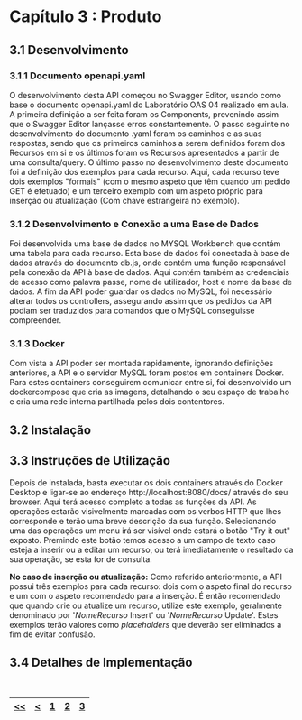 # Capítulo 3 : Produto

## 3.1 Desenvolvimento

### 3.1.1 Documento openapi.yaml

O desenvolvimento desta API começou no Swagger Editor, usando como base o documento openapi.yaml do Laboratório OAS 04 realizado em aula. A primeira definição a ser feita foram os Components, prevenindo assim que o Swagger Editor lançasse erros constantemente. O passo seguinte no desenvolvimento do documento .yaml foram os caminhos e as suas respostas, sendo que os primeiros caminhos a serem definidos foram dos Recursos em si e os últimos foram os Recursos apresentados a partir de uma consulta/query. O último passo no desenvolvimento deste documento foi a definição dos exemplos para cada recurso. Aqui, cada recurso teve dois exemplos "formais" (com o mesmo aspeto que têm quando um pedido GET é efetuado) e um terceiro exemplo com um aspeto próprio para inserção ou atualização (Com chave estrangeira no exemplo).

### 3.1.2 Desenvolvimento e Conexão a uma Base de Dados

Foi desenvolvida uma base de dados no MYSQL Workbench que contém uma tabela para cada recurso. Esta base de dados foi conectada à base de dados através do documento db.js, onde contém uma função responsável pela conexão da API à base de dados. Aqui contém também as credenciais de acesso como palavra passe, nome de utilizador, host e nome da base de dados. A fim da API poder guardar os dados no MySQL, foi necessário alterar todos os controllers, assegurando assim que os pedidos da API podiam ser traduzidos para comandos que o MySQL conseguisse compreender.

### 3.1.3 Docker

Com vista a API poder ser montada rapidamente, ignorando definições anteriores, a API e o servidor MySQL foram postos em containers Docker. Para estes containers conseguirem comunicar entre si, foi desenvolvido um dockercompose que cria as imagens, detalhando o seu espaço de trabalho e cria uma rede interna partilhada pelos dois contentores.

## 3.2 Instalação

## 3.3 Instruções de Utilização

Depois de instalada, basta executar os dois containers através do Docker Desktop e ligar-se ao endereço http://localhost:8080/docs/ através do seu browser.
Aqui terá acesso completo a todas as funções da API.
As operações estarão visivelmente marcadas com os verbos HTTP que lhes corresponde e terão uma breve descrição da sua função. Selecionando uma das operações um menu irá ser visível onde estará o botão "Try it out" exposto. Premindo este botão temos acesso a um campo de texto caso esteja a inserir ou a editar um recurso, ou terá imediatamente o resultado da sua operação, se esta for de consulta.

**No caso de inserção ou atualização:** Como referido anteriormente, a API possui três exemplos para cada recurso: dois com o aspeto final do recurso e um com o aspeto recomendado para a inserção. É então recomendado que quando crie ou atualize um recurso, utilize este exemplo, geralmente denominado por '*NomeRecurso* Insert' ou '*NomeRecurso* Update'. Estes exemplos terão valores como *placeholders* que deverão ser eliminados a fim de evitar confusão.

## 3.4 Detalhes de Implementação

<br>

| [<<](capitulo1.md) | [<](capitulo2.md) | [1](capitulo1.md) | [2](capitulo2.md) | [3](capitulo3.md) |
| :---: | :---: | :---: | :---: | :---: |